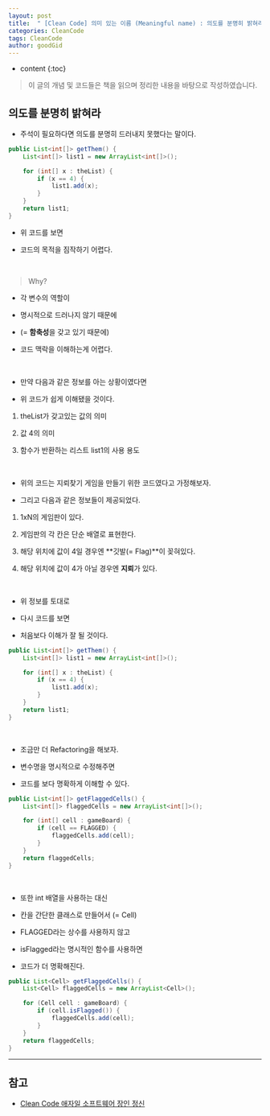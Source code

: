 ```yaml
---
layout: post
title:  " [Clean Code] 의미 있는 이름 (Meaningful name) : 의도를 분명히 밝혀라 "
categories: CleanCode
tags: CleanCode
author: goodGid
---
```

* content
{:toc}

> 이 글의 개념 및 코드들은 책을 읽으며 정리한 내용을 바탕으로 작성하였습니다.

## 의도를 분명히 밝혀라 

* 주석이 필요하다면 의도를 분명히 드러내지 못했다는 말이다.


``` java
public List<int[]> getThem() {
    List<int[]> list1 = new ArrayList<int[]>();

    for (int[] x : theList) {
        if (x == 4) {
            list1.add(x);
        }
    }
    return list1;
}
```

* 위 코드를 보면

* 코드의 목적을 짐작하기 어렵다.







<br>

> Why?

* 각 변수의 역할이 

* 명시적으로 드러나지 않기 때문에 

* (= **함축성**을 갖고 있기 때문에)

* 코드 맥락을 이해하는게 어렵다.

<br>

* 만약 다음과 같은 정보를 아는 상황이였다면

* 위 코드가 쉽게 이해됐을 것이다.

1. theList가 갖고있는 값의 의미

2. 값 4의 의미

3. 함수가 반환하는 리스트 list1의 사용 용도

<br>

* 위의 코드는 지뢰찾기 게임을 만들기 위한 코드였다고 가정해보자.

* 그리고 다음과 같은 정보들이 제공되었다.

1. 1xN의 게임판이 있다.

2. 게임판의 각 칸은 단순 배열로 표현한다.

3. 해당 위치에 값이 4일 경우엔 **깃발(= Flag)**이 꽂혀있다.

4. 해당 위치에 값이 4가 아닐 경우엔 **지뢰**가 있다.

<br>

* 위 정보를 토대로

* 다시 코드를 보면 

* 처음보다 이해가 잘 될 것이다.

``` java
public List<int[]> getThem() {
    List<int[]> list1 = new ArrayList<int[]>();

    for (int[] x : theList) {
        if (x == 4) {
            list1.add(x);
        }
    }
    return list1;
}
```

<br>

* 조금만 더 Refactoring을 해보자.

* 변수명을 명시적으로 수정해주면

* 코드를 보다 명확하게 이해할 수 있다.

``` java
public List<int[]> getFlaggedCells() {
    List<int[]> flaggedCells = new ArrayList<int[]>();

    for (int[] cell : gameBoard) {
        if (cell == FLAGGED) {
            flaggedCells.add(cell);
        }
    }
    return flaggedCells;
}
```

<br>

* 또한 int 배열을 사용하는 대신

* 칸을 간단한 클래스로 만들어서 (= Cell)

* FLAGGED라는 상수를 사용하지 않고

* isFlagged라는 명시적인 함수를 사용하면

* 코드가 더 명확해진다.

``` java
public List<Cell> getFlaggedCells() {
    List<Cell> flaggedCells = new ArrayList<Cell>();

    for (Cell cell : gameBoard) {
        if (cell.isFlagged()) {
            flaggedCells.add(cell);
        }
    }
    return flaggedCells;
}
```



---

## 참고

* [Clean Code 애자일 소프트웨어 장인 정신](https://book.naver.com/bookdb/book_detail.nhn?bid=7390287)
